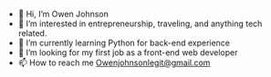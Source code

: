 - 👋 Hi, I’m Owen Johnson
- 👀 I’m interested in entrepreneurship, traveling, and anything tech related.
- 🌱 I’m currently learning Python for back-end experience
- 💞️ I’m looking for my first job as a front-end web developer
- 📫 How to reach me Owenjohnsonlegit@gmail.com

<!---
owenjohnsonlegit/owenjohnsonlegit is a ✨ special ✨ repository because its `README.md` (this file) appears on your GitHub profile.
You can click the Preview link to take a look at your changes.
--->
